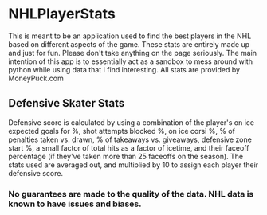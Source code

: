 # NHLPlayerStats

This is meant to be an application used to find the best players in the NHL based on different aspects of the game. These stats are entirely made up and just for fun. Please don't take anything on the page seriously. The main intention of this app is to essentially act as a sandbox to mess around with python while using data that I find interesting. All stats are provided by MoneyPuck.com

## Defensive Skater Stats
Defensive score is calculated by using a combination of the player\'s on ice expected goals for %, shot attempts blocked %, on ice corsi %, % of penalties taken vs. drawn, % of takeaways vs. giveaways, defensive zone start %, a small factor of total hits as a factor of icetime, and their faceoff percentage (if they\'ve taken more than 25 faceoffs on the season). The stats used are averaged out, and multiplied by 10 to assign each player their defensive score.

### No guarantees are made to the quality of the data. NHL data is known to have issues and biases.